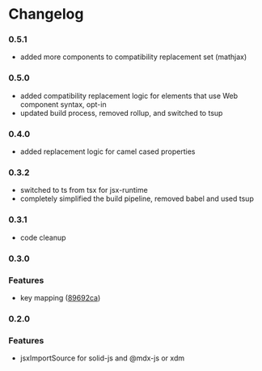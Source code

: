 # Changelog

### 0.5.1

- added more components to compatibility replacement set (mathjax)

### 0.5.0

- added compatibility replacement logic for elements that use Web component syntax, opt-in
- updated build process, removed rollup, and switched to tsup

### 0.4.0

- added replacement logic for camel cased properties

### 0.3.2

- switched to ts from tsx for jsx-runtime
- completely simplified the build pipeline, removed babel and used tsup

### 0.3.1

- code cleanup

### 0.3.0

### Features

- key mapping ([89692ca](https://github.com/high1/solid-jsx/commit/89692caae48eebcd2c70e92153d73f00380e5063))

### 0.2.0

### Features

- jsxImportSource for solid-js and @mdx-js or xdm
